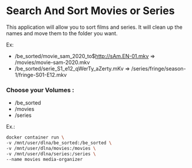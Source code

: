 # Search And Sort Movies or Series

This application will allow you to sort films and series.
It will clean up the names and move them to the folder you want.

Ex: 
- /be_sorted/movie_sam_2020_to$http://sAm.EN-01.mkv => /movies/movie-sam-2020.mkv
- /be_sorted/serie_S1_e12_qWerTy_aZerty.mKv => /series/fringe/season-1/fringe-S01-E12.mkv

### Choose your Volumes :
- /be_sorted
- /movies
- /series

Ex.:
```bash
docker container run \
-v /mnt/user/dlna/be_sorted:/be_sorted \
-v /mnt/user/dlna/movies:/movies \
-v /mnt/user/dlna/series:/series \
--name movies media-organizer
```
